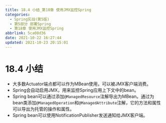 ```yaml
---
title: 18.4 小结_第18章 使用JMX监控Spring
categories: 
  - Spring实战(第5版)
  - 第5部分 部署Spring
  - 第18章 使用JMX监控Spring
abbrlink: 5ca08d36
date: 2021-10-22 16:27:44
updated: 2021-10-23 20:15:01
---
```

# 18.4 小结
- 大多数Actuator端点都可以作为MBean使用，可以被JMX客户端消费。
- Spring会自动启用JMX，用来监控Spring应用上下文中的bean。
- Spring bean可以通过添加`@ManagedResource`注解导出为MBean。通过为bean类添加`@ManagedOperation`和`@ManagedAttribute`注解，它的方法和属性可以导出为托管的操作和属性。
- Spring bean可以使用NotificationPublisher发送通知给JMX客户端。
